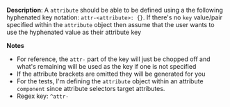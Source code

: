 __Description__: A `attribute` should be able to be defined using a the following hyphenated key notation: `attr-<attribute>: {}`. If there's no `key` value/pair specified within the `attribute` object then assume that the user wants to use the hyphenated value as their attribute key

__Notes__

- For reference, the `attr-` part of the key will just be chopped off and what's remaining will be used as the key if one is not specified
- If the attribute brackets are omitted they will be generated for you
- For the tests, I'm defining  the `attribute` object within an attribute `component` since attribute selectors target attributes.
- Regex key: `^attr-`